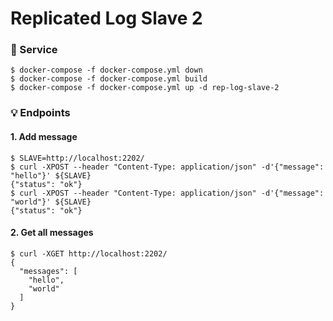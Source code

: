 # Replicated Log Slave 2

### 🐳 Service

```
$ docker-compose -f docker-compose.yml down
$ docker-compose -f docker-compose.yml build
$ docker-compose -f docker-compose.yml up -d rep-log-slave-2
```

### 💡 Endpoints

#### 1. Add message

```
$ SLAVE=http://localhost:2202/
$ curl -XPOST --header "Content-Type: application/json" -d'{"message": "hello"}' ${SLAVE}
{"status": "ok"}
$ curl -XPOST --header "Content-Type: application/json" -d'{"message": "world"}' ${SLAVE}
{"status": "ok"}
```

#### 2. Get all messages

```
$ curl -XGET http://localhost:2202/
{
  "messages": [
    "hello",
    "world"
  ]
}
```
